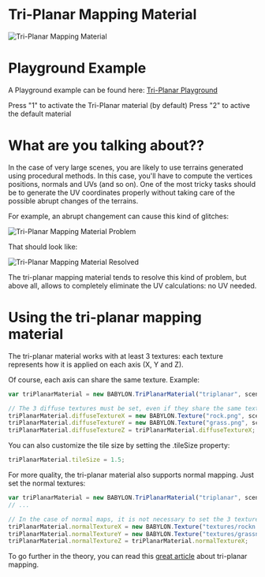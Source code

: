 # Tri-Planar Mapping Material

![Tri-Planar Mapping Material](/img/extensions/materials/triPlanar.jpg)

# Playground Example

A Playground example can be found here: [Tri-Planar Playground]( https://www.babylonjs-playground.com/#E6OZX#9)

Press "1" to activate the Tri-Planar material (by default)
Press "2" to active the default material

# What are you talking about??
In the case of very large scenes, you are likely to use terrains generated using procedural methods.
In this case, you'll have to compute the vertices positions, normals and UVs (and so on).
One of the most tricky tasks should be to generate the UV coordinates properly without taking care of the possible abrupt changes of the terrains.

For example, an abrupt changement can cause this kind of glitches:

![Tri-Planar Mapping Material Problem](/img/extensions/materials/triPlanarProblem.jpg)

That should look like:

![Tri-Planar Mapping Material Resolved](/img/extensions/materials/triPlanarResolved.jpg)

The tri-planar mapping material tends to resolve this kind of problem, but above all, allows to completely eliminate the UV calculations: no UV needed.

# Using the tri-planar mapping material

The tri-planar material works with at least 3 textures: each texture represents how it is applied on each axis (X, Y and Z).

Of course, each axis can share the same texture. Example:

```javascript
var triPlanarMaterial = new BABYLON.TriPlanarMaterial("triplanar", scene);

// The 3 diffuse textures must be set, even if they share the same texture reference
triPlanarMaterial.diffuseTextureX = new BABYLON.Texture("rock.png", scene);
triPlanarMaterial.diffuseTextureY = new BABYLON.Texture("grass.png", scene);
triPlanarMaterial.diffuseTextureZ = triPlanarMaterial.diffuseTextureX;
```

You can also customize the tile size by setting the .tileSize property:

```javascript
triPlanarMaterial.tileSize = 1.5;
```

For more quality, the tri-planar material also supports normal mapping. Just set the normal textures:

```javascript
var triPlanarMaterial = new BABYLON.TriPlanarMaterial("triplanar", scene);
// ...

// In the case of normal maps, it is not necessary to set the 3 textures
triPlanarMaterial.normalTextureX = new BABYLON.Texture("textures/rockn.png", scene);
triPlanarMaterial.normalTextureY = new BABYLON.Texture("textures/grassn.png", scene);
triPlanarMaterial.normalTextureZ = triPlanarMaterial.normalTextureX;
```


To go further in the theory, you can read this [great article](http://gamedevelopment.tutsplus.com/articles/use-tri-planar-texture-mapping-for-better-terrain--gamedev-13821) about tri-planar mapping.

